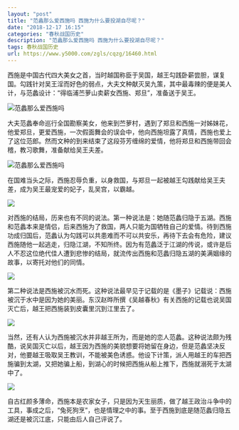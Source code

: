 ```yaml
---
layout: "post"
title: "范蠡那么爱西施吗 西施为什么要投湖自尽呢？"
date: "2018-12-17 16:15"
categories: "春秋战国历史"
description: "范蠡那么爱西施吗 西施为什么要投湖自尽呢？"
tags: 春秋战国历史
url: https://www.y5000.com/zgls/cqzg/16460.html
---
```






西施是中国古代四大美女之首，当时越国称臣于吴国，越王勾践卧薪尝胆，谋复国。勾践针对吴王淫而好色的弱点，大夫文种献灭吴九策，其中最毒辣的便是美人计，与范蠡设计：“得临浦苎萝山卖薪女西施、郑旦”，准备送于吴王。

![范蠡那么爱西施吗](/uploads/allimg/170309/6-1F309140P2544.JPG)

大夫范蠡奉命巡行全国勘察美女，他来到苎萝村，遇到了郑旦和西施一对姊妹花，他爱郑旦，更爱西施，一次假面舞会的误会中，他向西施坦露了真情，西施也爱上了这位范郎。然而文种的到来结束了这段芬芳缠绵的爱情，他将郑旦和西施带回会稽，教习歌舞，准备献给吴王夫差。

![范蠡那么爱西施吗](/uploads/allimg/170309/6-1F3091415255W.JPG)

在国难当头之际，西施忍辱负重，以身救国，与郑旦一起被越王勾践献给吴王夫差，成为吴王最宠爱的妃子，乱吴宫，以霸越。

![](https://img.y5000.com/uploads/allimg/170309/141GA428-0.jpg)

对西施的结局，历来也有不同的说法。第一种说法是：她随范蠡归隐于五湖。西施和范蠡本来是情侣，后来西施为了救国，两人只能为国牺牲自己的爱情。待到西施功成归国后，范蠡认为勾践可以共患难而不可以共安乐，再待下去会有危险，建议西施随他一起逃走，归隐江湖，不知所终。因为有范蠡泛于江湖的传说，或许是后人不忍这位绝代佳人遭到悲惨的结局，就流传出西施和范蠡归隐五湖的美满姻缘的故事，以寄托对他们的同情。

![](https://img.y5000.com/uploads/allimg/170309/141G62622-1.jpg)

第二种说法是西施被沉水而死。这种说法最早见于记载的是《墨子》记载说：西施被沉于水中是因为她的美丽。东汉赵晔所撰《吴越春秋》有关西施的记载也说吴国灭亡后，越王把西施装到皮囊里沉到江里去了。

![](https://img.y5000.com/uploads/allimg/170309/141GA5F-2.jpg)

当然，还有人认为西施被沉水并非越王所为，而是她的恋人范蠡。这种说法颇为残酷，说吴国灭亡以后，越王因为西施的美貌想要将她留在身边，但是范蠡坚决反对，他要越王吸取吴王教训，不能被美色诱惑。他设下计策，派人用越王的车把西施骗到太湖，又把她骗上船，到湖心的时候把西施从船上推下，西施就溺死于太湖中了。

![](https://img.y5000.com/uploads/allimg/170309/141G63559-3.jpg)

自古红颜多薄命，西施本是农家女子，只是因为天生丽质，做了越王政治斗争中的工具，事成之后，“兔死狗烹”，也是情理之中的事。至于西施到底是随范蠡归隐五湖还是被沉江底，只能由后人自己评说了。

  

